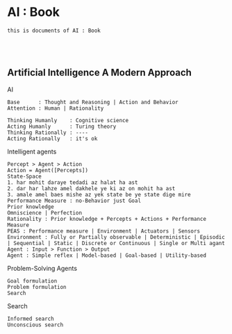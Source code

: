 <!--------------------------------------------------------------------------------- Description -->
# AI : Book
    this is documents of AI : Book


<!--------------------------------------------------------------------------------- Book -->
<br><br>

## Artificial Intelligence A Modern Approach
<!------------- AI -->
AI
```
Base      : Thought and Reasoning | Action and Behavior
Attention : Human | Rationality
```
```
Thinking Humanly    : Cognitive science
Acting Humanly      : Turing theory
Thinking Rationally : ----
Acting Rationally   : it's ok
```
<!------------- Intelligent agents -->
Intelligent agents
```
Percept > Agent > Action
Action = Agent([Percepts])
State-Space
1. har mohit daraye tedadi az halat ha ast
2. dar har lahze amel dakhele ye ki az on mohit ha ast
3. amale amel baes mishe az yek state be ye state dige mire
Performance Measure : no-Behavior just Goal 
Prior knowledge
Omniscience | Perfection
Rationality : Prior knowledge + Percepts + Actions + Performance Measure
PEAS : Performance measure | Environment | Actuators | Sensors
Environment : Fully or Partially observable | Deterministic | Episodic | Sequential | Static | Discrete or Continuous | Single or Multi agant 
Agent : Input > Function > Output
Agent : Simple reflex | Model-based | Goal-based | Utility-based
```
<!------------- Problem-Solving Agents -->
Problem-Solving Agents
```
Goal formulation
Problem formulation
Search
```
<!------------- Search -->
Search
```
Informed search
Unconscious search
```


<!--------------------------------------------------------------------------------- Links -->
[Neural network]: https://github.com/kashanimorteza/ai_document/tree/main/neural_network.md